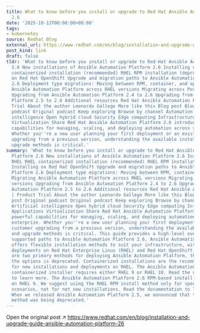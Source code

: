```yaml
---
title: What to know before you install or upgrade to Red Hat Ansible Automation Platform
  2.6
date: '2025-10-13T00:00:00+00:00'
tags:
- kubernetes
source: Redhat Blog
external_url: https://www.redhat.com/en/blog/installation-and-upgrade-guide-ansible-automation-platform-26
post_kind: link
draft: false
tldr: 'What to know before you install or upgrade to Red Hat Ansible Automation Platform
  2.6 New installations of Ansible Automation Platform 2.6 Installing on RHEL RHEL
  containerized installation (recommended) RHEL RPM installation (deprecated) Installing
  on Red Hat OpenShift Upgrade and migration paths to Ansible Automation Platform
  2.6 Deployment type migrations: Moving between RPM, container, and operator Migrating
  Ansible Automation Platform across RHEL versions Migrating across PostgreSQL versions
  Upgrading from Ansible Automation Platform 2.4 to 2.6 Upgrading from Ansible Automation
  Platform 2.5 to 2.6 Additional resources Red Hat Ansible Automation Platform | Product
  Trial About the author Leonardo Gallego More like this Blog post Blog post Original
  podcast Original podcast Keep exploring Browse by channel Automation Artificial
  intelligence Open hybrid cloud Security Edge computing Infrastructure Applications
  Virtualization Share Red Hat Ansible Automation Platform 2.6 introduces powerful
  capabilities for managing, scaling, and deploying automation across your enterprise.
  Whether you''re a new user planning your first deployment or an existing customer
  upgrading from a previous version, understanding the available installation and
  upgrade methods is critical.'
summary: 'What to know before you install or upgrade to Red Hat Ansible Automation
  Platform 2.6 New installations of Ansible Automation Platform 2.6 Installing on
  RHEL RHEL containerized installation (recommended) RHEL RPM installation (deprecated)
  Installing on Red Hat OpenShift Upgrade and migration paths to Ansible Automation
  Platform 2.6 Deployment type migrations: Moving between RPM, container, and operator
  Migrating Ansible Automation Platform across RHEL versions Migrating across PostgreSQL
  versions Upgrading from Ansible Automation Platform 2.4 to 2.6 Upgrading from Ansible
  Automation Platform 2.5 to 2.6 Additional resources Red Hat Ansible Automation Platform
  | Product Trial About the author Leonardo Gallego More like this Blog post Blog
  post Original podcast Original podcast Keep exploring Browse by channel Automation
  Artificial intelligence Open hybrid cloud Security Edge computing Infrastructure
  Applications Virtualization Share Red Hat Ansible Automation Platform 2.6 introduces
  powerful capabilities for managing, scaling, and deploying automation across your
  enterprise. Whether you''re a new user planning your first deployment or an existing
  customer upgrading from a previous version, understanding the available installation
  and upgrade methods is critical. This guide provides a high-level overview of the
  supported paths to Ansible Automation Platform 2.6. Ansible Automation Platform
  offers flexible installation methods to suit your infrastructure, with support for
  deployments on Red Hat Enterprise Linux (RHEL) and Red Hat OpenShift. On RHEL, there
  are two primary methods for deploying Ansible Automation Platform, though one of
  the options is deprecated. Containerized installations are the recommended approach
  for new installations and deployments on RHEL. The Ansible Automation Platform 2.6
  containerized installer requires either RHEL 9 or RHEL 10. Read the documentation
  to learn more. The Ansible Automation Platform 2.6 RPM-based install is only available
  on RHEL 9. We suggest using the RHEL RPM install method only for specific upgrade
  scenarios, not for net new installations. Read the documentation to learn more.
  When we released Ansible Automation Platform 2.5, we announced that the RPM install
  method was being deprecated.'
---
```

Open the original post ↗ https://www.redhat.com/en/blog/installation-and-upgrade-guide-ansible-automation-platform-26
